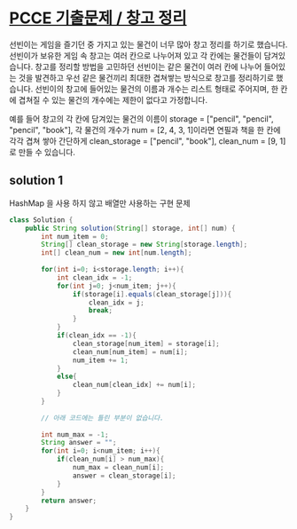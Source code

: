 # [PCCE 기출문제 / 창고 정리](https://programmers.co.kr/learn/courses/30/lessons/250126)

선빈이는 게임을 즐기던 중 가지고 있는 물건이 너무 많아 창고 정리를 하기로 했습니다. 
선빈이가 보유한 게임 속 창고는 여러 칸으로 나누어져 있고 각 칸에는 물건들이 담겨있습니다. 
창고를 정리할 방법을 고민하던 선빈이는 같은 물건이 여러 칸에 나누어 들어있는 것을 발견하고 우선 같은 물건끼리 최대한 겹쳐쌓는 방식으로 창고를 정리하기로 했습니다. 
선빈이의 창고에 들어있는 물건의 이름과 개수는 리스트 형태로 주어지며, 한 칸에 겹쳐질 수 있는 물건의 개수에는 제한이 없다고 가정합니다.

예를 들어 창고의 각 칸에 담겨있는 물건의 이름이
storage = ["pencil", "pencil", "pencil", "book"], 각 물건의 개수가 num = [2, 4, 3, 1]이라면 연필과 책을 한 칸에 각각 겹쳐 쌓아
간단하게 clean_storage = ["pencil", "book"], clean_num = [9, 1]로 만들 수 있습니다.

## solution 1

HashMap 을 사용 하지 않고 배열만 사용하는 구현 문제

```java
class Solution {
    public String solution(String[] storage, int[] num) {
        int num_item = 0;
        String[] clean_storage = new String[storage.length];
        int[] clean_num = new int[num.length];
        
        for(int i=0; i<storage.length; i++){
            int clean_idx = -1;
            for(int j=0; j<num_item; j++){
                if(storage[i].equals(clean_storage[j])){
                    clean_idx = j;
                    break;
                }
            }
            if(clean_idx == -1){
                clean_storage[num_item] = storage[i];
                clean_num[num_item] = num[i];
                num_item += 1;
            }
            else{
                clean_num[clean_idx] += num[i];
            }
        }
        
        // 아래 코드에는 틀린 부분이 없습니다.
        
        int num_max = -1;
        String answer = "";
        for(int i=0; i<num_item; i++){
            if(clean_num[i] > num_max){
                num_max = clean_num[i];
                answer = clean_storage[i];
            }
        }
        return answer;
    }
}
```